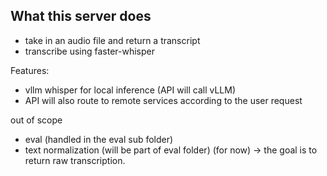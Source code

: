 ## What this server does
- take in an audio file and return a transcript
- transcribe using faster-whisper

Features:
- vllm whisper for local inference (API will call vLLM)
- API will also route to remote services according to the user request


out of scope
- eval (handled in the eval sub folder)
- text normalization (will be part of eval folder) (for now) -> the goal is to return raw transcription.
